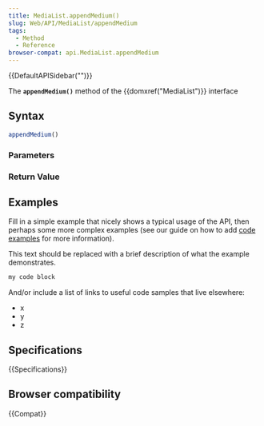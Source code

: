```yaml
---
title: MediaList.appendMedium()
slug: Web/API/MediaList/appendMedium
tags:
  - Method
  - Reference
browser-compat: api.MediaList.appendMedium
---
```

{{DefaultAPISidebar("")}}

The **`appendMedium()`** method of the {{domxref("MediaList")}} interface 

## Syntax

```js
appendMedium()
```

### Parameters



### Return Value



## Examples

Fill in a simple example that nicely shows a typical usage of the API, then perhaps some more complex examples (see our guide on how to add [code examples](/en-US/docs/MDN/Contribute/Structures/Code_examples) for more information).

This text should be replaced with a brief description of what the example demonstrates.

```js
my code block
```

And/or include a list of links to useful code samples that live elsewhere:

*   x
*   y
*   z

## Specifications

{{Specifications}}

## Browser compatibility

{{Compat}}


